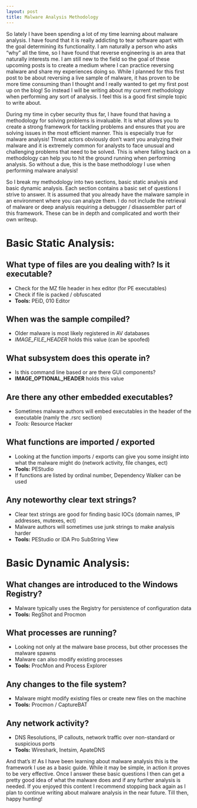 ```yaml
---
layout: post
title: Malware Analysis Methodology
---
```


So lately I have been spending a lot of my time learning about malware analysis. I have found that it is really addicting to tear software apart with the goal determining its functionality. I am naturally a person who asks “why” all the time, so I have found that reverse engineering is an area that naturally interests me. I am still new to the field so the goal of these upcoming posts is to create a medium where I can practice reversing malware and share my experiences doing so. While I planned for this first post to be about reversing a live sample of malware, it has proven to be more time consuming than I thought and I really wanted to get my first post up on the blog! So instead I will be writing about my current methodology when performing any sort of analysis. I feel this is a good first simple topic to write about. 

During my time in cyber security thus far, I have found that having a methodology for solving problems is invaluable. It is what allows you to create a strong framework for tackling problems and ensures that you are solving issues in the most efficient manner. This is especially true for malware analysis! Threat actors obviously don’t want you analyzing their malware and it is extremely common for analysts to face unusual and challenging problems that need to be solved. This is where falling back on a methodology can help you to hit the ground running when performing analysis. So without a due, this is the base methodology I use when performing malware analysis!

So I break my methodology into two sections, basic static analysis and basic dynamic analysis. Each section contains a basic set of questions I strive to answer. It is assumed that you already have the malware sample  in an environment where you can analyze them. I do not include the retrieval of malware or deep analysis requiring a debugger / disassembler part of this framework. These can be in depth and complicated and worth their own writeup. 

# Basic Static Analysis:

## What type of files are you dealing with? Is it executable?

  * Check for the MZ file header in hex editor (for PE executables)
  * Check if file is packed / obfuscated
  * __Tools:__ PEiD, 010 Editor

## When was the sample compiled?

  * Older malware is most likely registered in AV databases
  * *IMAGE_FILE_HEADER* holds this value (can be spoofed)

## What subsystem does this operate in? 

  * Is this command line based or are there GUI components? 
  * **IMAGE_OPTIONAL_HEADER** holds this value

## Are there any other embedded executables? 

  * Sometimes malware authors will embed executables in the header of the executable (namly the .rsrc section)
  * _Tools:_ Resource Hacker 

## What functions are imported / exported 

  * Looking at the function imports / exports can give you some insight into what the malware might do (network activity, file changes, ect)
  * __Tools:__ PEStudio 
  * If functions are listed by ordinal number, Dependency Walker can be used

## Any noteworthy clear text strings? 

  * Clear text strings are good for finding basic IOCs (domain names, IP addresses, mutexes, ect)
  * Malware authors will sometimes use junk strings to make analysis harder
  * __Tools:__ PEStudio or IDA Pro SubString View 

# Basic Dynamic Analysis:

## What changes are introduced to the Windows Registry? 

  * Malware typically uses the Registry for persistence of configuration data
  * __Tools:__ RegShot and Procmon 

## What processes are running? 

  * Looking not only at the malware base process, but other processes the malware spawns
  * Malware can also modify existing processes
  * __Tools:__ ProcMon and Process Explorer

## Any changes to the file system?

  * Malware might modify existing files or create new files on the machine
  * __Tools:__ Procmon / CaptureBAT

## Any network activity? 

  * DNS Resolutions, IP callouts, network traffic over non-standard or suspicious ports
  * __Tools:__ Wireshark, Inetsim, ApateDNS

And that’s it! As I have been learning about malware analysis this is the framework I use as a basic guide. While it may be simple, in action it proves to be very effective. Once I answer these basic questions I then can get a pretty good idea of what the malware does and if any further analysis is needed. If you enjoyed this content I recommend stopping back again as I plan to continue writing about malware analysis in the near future. Till then, happy hunting! 





